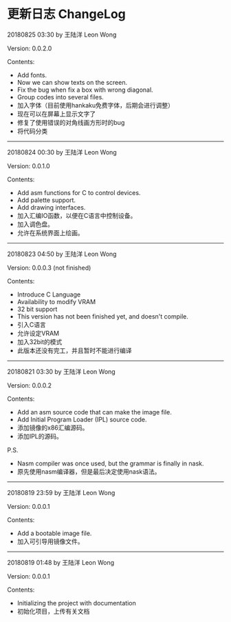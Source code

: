 # 更新日志 ChangeLog

20180825 03:30 by 王陆洋 Leon Wong

Version: 0.0.2.0

Contents:

* Add fonts.
* Now we can show texts on the screen.
* Fix the bug when fix a box with wrong diagonal.
* Group codes into several files.
* 加入字体（目前使用hankaku免费字体，后期会进行调整）
* 现在可以在屏幕上显示文字了
* 修复了使用错误的对角线画方形时的bug
* 将代码分类

---

20180824 00:30 by 王陆洋 Leon Wong

Version: 0.0.1.0

Contents:

* Add asm functions for C to control devices.
* Add palette support.
* Add drawing interfaces.
* 加入汇编IO函数，以便在C语言中控制设备。
* 加入调色盘。
* 允许在系统界面上绘画。

---

20180823 04:50 by 王陆洋 Leon Wong

Version: 0.0.0.3 (not finished)

Contents:

* Introduce C Language
* Availability to modify VRAM
* 32 bit support
* This version has not been finished yet, and doesn't compile.
* 引入C语言
* 允许设定VRAM
* 加入32bit的模式
* 此版本还没有完工，并且暂时不能进行编译

---

20180821 03:30 by 王陆洋 Leon Wong

Version: 0.0.0.2

Contents:

* Add an asm source code that can make the image file.
* Add Initial Program Loader (IPL) source code.
* 添加镜像的x86汇编源码。
* 添加IPL的源码。

P.S.

* Nasm compiler was once used, but the grammar is finally in nask.
* 原先使用nasm编译器，但是最后决定使用nask语法。 

---

20180819 23:59 by 王陆洋 Leon Wong

Version: 0.0.0.1

Contents:

* Add a bootable image file.
* 加入可引导用镜像文件。

---

20180819 01:48 by 王陆洋 Leon Wong

Version: 0.0.0.1

Contents:

* Initializing the project with documentation
* 初始化项目，上传有关文档

